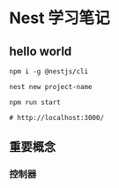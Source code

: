 # Nest 学习笔记

## hello world

```shell
npm i -g @nestjs/cli

nest new project-name

npm run start

# http://localhost:3000/
```

## 重要概念

### 控制器

